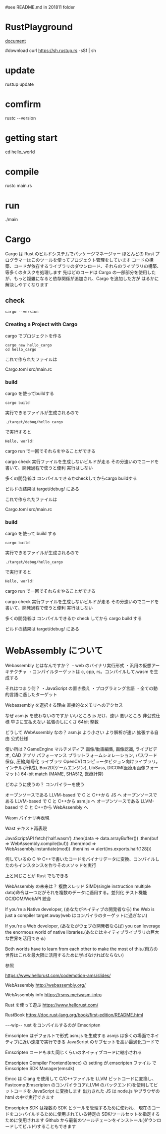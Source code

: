#see README.md in 201811 folder

# RustPlayground

[document](https://doc.rust-lang.org/stable/book/2018-edition/ch01-01-installation.html)

#download
curl https://sh.rustup.rs -sSf | sh

# update

rustup update

# comfirm

rustc --version

# getting start

cd hello_world

# compile

rustc main.rs

# run

./main

# Cargo

Cargo は Rust のビルドシステムでパッケージマネージャー
ほとんどの Rust プログラマーはこのツールを使ってプロジェクト管理をしています
コードの構築、コードが依存するライブラリのダウンロード、それらのライブラリの構築、
等多くのタスクを処理します
先ほどのコードは Cargo の一部部分を使用したが、もっと複雑になると依存関係が追加され、Cargo を追加した方が
はるかに解決しやすくなります

## check

```
cargo --version
```

### Creating a Project with Cargo

cargo でプロジェクトを作る

```
cargo new hello_cargo
cd hello_cargo
```
これで作られたファイルは

Cargo.toml
src/main.rc

### build
cargo を使ってbuildする

```
cargo build
```
実行できるファイルが生成されるので

```
./target/debug/hello_cargo
```
で実行すると
```
Hello, world!
```

cargo run
で一回でそれらをやることができる

cargo check
実行ファイルを生成しないビルドが走る
その分速いのでコードを書いて、開発過程で使うと便利
実行はしない

多くの開発者は
コンパイルできるかcheckしてからcargo buildする

ビルドの結果は
target/debug/
にある


これで作られたファイルは

Cargo.toml
src/main.rc

### build

cargo を使って build する

```
cargo build
```

実行できるファイルが生成されるので

```
./target/debug/hello_cargo
```

で実行すると

```
Hello, world!
```

cargo run
で一回でそれらをやることができる

cargo check
実行ファイルを生成しないビルドが走る
その分速いのでコードを書いて、開発過程で使うと便利
実行はしない

多くの開発者は
コンパイルできるか check してから cargo build する

ビルドの結果は
target/debug/
にある

# WebAssembly について

Webassembly とはなんですか？
・web のバイナリ実行形式
・汎用の仮想アーキテクチャ
・コンパイルターゲットは c, cpp, rs。コンパイルして.wasm を生成する

それはつまり何？
・JavaScript の置き換え
・プログラミング言語
・全ての動的言語に適したターゲット

Webassembly を選択する理由
直接的なメモリへのアクセス

なぜ asm.js を使わないのですか
いいところ js だけ、速い
悪いところ 非公式仕様 早さに支払えない 拡張のしにくさ 64bit 整数

どうして WebAssembly なの？
asm.js より小さい
より解析が速い
拡張する自由
公式仕様

使い所は ?
GameEngine
マルチメディア 画像/動画編集, 画像認識, ライブビデオ, CAD アプリ
パフォーマンス プラットフォームシミレーション, パスワード保存, 圧縮,暗号化
ライブラリ OpenCV(コンピュータビジョン向けライブラリ。インテルが作成), Box2D(ゲームエンジン), LibSass, DICOM(医療用画像フォーマット)
64-bit match (MAME, SHA512, 医療計算)

どのように使うの？
コンパイラーを使う

オープンソースである LLVM-based で C と C++から JS へ
オープンソースである LLVM-based で C と C++から asm.js へ
オープンソースである LLVM-based で C と C++から WebAssembly へ

Wasm
バイナリ再表現

Wast
テキスト再表現

JavaScriptAPI
fetch(‘half.wasm’)
.then(data => data.arrayBuffer())
.then(buf => WebAssembly.compile(buf))
.then(mod => WebAssembly.instantiate(mod))
.then(ins => alert(ins.exports.half(128)))

何しているの
C や C++で書いたコードをバイナリデータに変換、コンパイルしたのちインスタンスを作りそのメソッドを実行

上と同じことが
Rust でもできる

WebAssembly の未来は？
複数スレッド
SIMD(single instruction multiple data)命令は一つだがそれを複数のデータに適用する。並列化
テスト機能
GC/DOM/WebAPI 統合

If you're a Native developer, (あなたがネイティブの開発者なら)
the Web is just a compiler target away(web はコンパイラのターゲットに過ぎない)

If you're a Web developer, (あなたがウェブの開発者ならば)
you can leverage the enormous world of native libraries.(あなたはネイティブライブラリの巨大な世界を活用できる)

Both worlds have to learn from each other to make the most of this.(両方の世界はこれを最大限に活用するために学ばなければならない)

参照

https://www.hellorust.com/codemotion-ams/slides/

WebAssembly
http://webassembly.org/

WebAssembly info
https://rsms.me/wasm-intro

Rust を使って遊ぶ
https://www.hellorust.com/

RustBook
https://doc.rust-lang.org/book/first-edition/README.html

---wip--
rust をコンパイルするのが Emscripten

Emscripten はデフォルトで形式 asm.js を生成する
asmjs は多くの場面でネイティブに近い速度で実行できる JavaScript のサブセットを高い最適化コードで

Emscripten コードもまた同じくらいのネイティブコードに縮小される

Emscripten Compiler Frontend(emcc)
の setting が.emscripten ファイル
で
Emscripten SDK Manager(emsdk)

Emcc は Clang を使用して C/C++ファイルを LLVM ビットコードに変換し、
Fastcomp(Emscripten のコンパイラコア/LLVM のバックエンド)を使用してビットコードを JavaScript に変換します
出力された JS は node.js やブラウザの html の中で実行できます

Emscripten SDK は複数の SDK とツールを管理するために使われ、
現在のコードをコンパイルするために使用されている特定の SDK/ツールセットを指定するために使用されます
Github から最新のツールチェーンをインストール(ダウンロードしてビルド)することもできます
